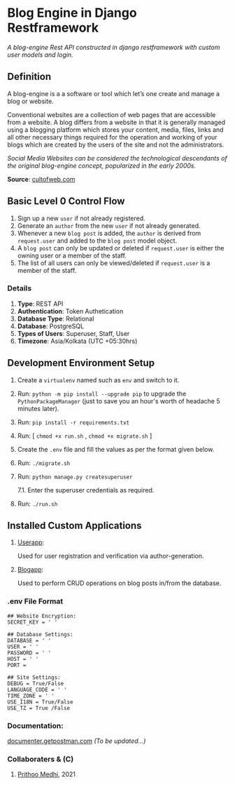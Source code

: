 # Blog Engine in Django Restframework 

_A blog-engine Rest API constructed in django restframework with custom user models and login._

## Definition

<p> A blog-engine is a a software or tool which let’s one create and manage a blog or website. </p>

<p> Conventional websites are a collection of web pages that are accessible from a website. A blog differs from a website in that it is generally managed using a blogging platform which stores your content, media, files, links and all other necessary things required for the operation and working of your blogs which are created by the users of the site and not the administrators. </p>

_Social Media Websites can be considered the technological descendants of the original blog-engine concept, popularized in the early 2000s._

__Source__: [cultofweb.com](https://cultofweb.com/blog/blogging-platforms-compared/)

## Basic Level 0 Control Flow

1. Sign up a new ```user``` if not already registered.
2. Generate an ```author``` from the new ```user``` if not already generated.
3. Whenever a new ```blog post``` is added, the ```author``` is derived from ```request.user``` and added to the ```blog post``` model object.
4. A ```blog post``` can only be updated or deleted if ```request.user``` is either the owning user or a member of the staff.
5. The list of all users can only be viewed/deleted if ```request.user``` is a member of the staff.

### Details

1. __Type__: REST API
2. __Authentication__: Token Authetication
3. __Database Type__: Relational
4. __Database__: PostgreSQL
5. __Types of Users__: Superuser, Staff, User
6. __Timezone__: Asia/Kolkata (UTC +05:30hrs)

## Development Environment Setup

1. Create a ```virtualenv``` named such as ```env``` and switch to it.
2. Run: ```python -m pip install --upgrade pip``` to upgrade the ```PythonPackageManager``` (just to save you an hour's worth of headache 5 minutes later).
3. Run: ```pip install -r requirements.txt```
4. Run: [
    ```chmod +x run.sh``` ,
    ```chmod +x migrate.sh```
    ]
5. Create the ```.env``` file and fill the values as per the format given below.
6. Run: ```./migrate.sh```
7. Run: ```python manage.py createsuperuser```

    7.1. Enter the superuser credentials as required.
8. Run: ```./run.sh```

## Installed Custom Applications

1. [Userapp](https://github.com/Arkiralor/BlogProjectDjangoRF/tree/master/userapp):

    Used for user registration and verification via author-generation.

2. [Blogapp](https://github.com/Arkiralor/BlogProjectDjangoRF/tree/master/blogapp):

    Used to perform CRUD operations on blog posts in/from the database.

### .env File Format

``` 
## Website Encryption:
SECRET_KEY = ' '

## Database Settings:
DATABASE = ' '
USER = ' '
PASSWORD = ' '
HOST = ' '
PORT =  

## Site Settings:
DEBUG = True/False
LANGUAGE_CODE = ' '
TIME_ZONE = ' '
USE_I18N = True/False
USE_TZ = True /False
```

### Documentation:

[documenter.getpostman.com](https://documenter.getpostman.com/view/17779018/UVXnFtk8)
_(To be updated...)_

### Collaboraters & (C)

1. [Prithoo Medhi](https://github.com/Arkiralor), 2021
